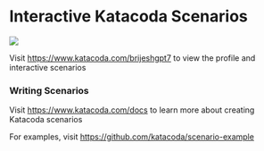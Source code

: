 # Interactive Katacoda Scenarios

[![](http://shields.katacoda.com/katacoda/brijeshgpt7/count.svg)](https://www.katacoda.com/brijeshgpt7 "Get your profile on Katacoda.com")

Visit https://www.katacoda.com/brijeshgpt7 to view the profile and interactive scenarios

### Writing Scenarios
Visit https://www.katacoda.com/docs to learn more about creating Katacoda scenarios

For examples, visit https://github.com/katacoda/scenario-example
